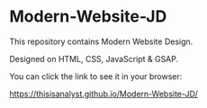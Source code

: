# Modern-Website-JD

This repository contains Modern Website Design.

Designed on HTML, CSS, JavaScript & GSAP.

You can click the link to see it in your browser:

https://thisisanalyst.github.io/Modern-Website-JD/
